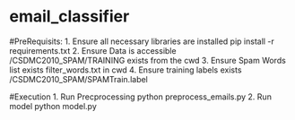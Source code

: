# email_classifier
#PreRequisits:
    1. Ensure all necessary libraries are installed
        pip install -r requirements.txt
    2. Ensure Data is accessible
        /CSDMC2010_SPAM/TRAINING exists from the cwd
    3. Ensure Spam Words list exists
        filter_words.txt in cwd
    4. Ensure training labels exists
        /CSDMC2010_SPAM/SPAMTrain.label
        
#Execution
    1. Run Precprocessing
        python preprocess_emails.py
    2. Run model
        python model.py